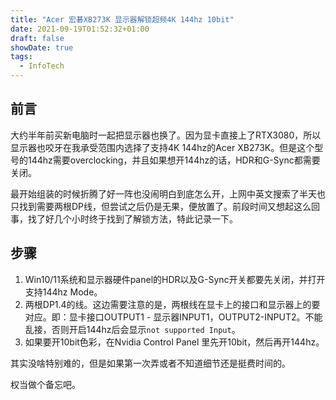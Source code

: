 ```yaml
---
title: "Acer 宏碁XB273K 显示器解锁超频4K 144hz 10bit"
date: 2021-09-19T01:52:32+01:00
draft: false
showDate: true
tags:
  - InfoTech
---
```


## 前言

大约半年前买新电脑时一起把显示器也换了。因为显卡直接上了RTX3080，所以显示器也咬牙在我承受范围内选择了支持4K 144hz的Acer XB273K。但是这个型号的144hz需要overclocking，并且如果想开144hz的话，HDR和G-Sync都需要关闭。

最开始组装的时候折腾了好一阵也没闹明白到底怎么开，上网中英文搜索了半天也只找到需要两根DP线，但尝试之后仍是无果，便放置了。前段时间又想起这么回事，找了好几个小时终于找到了解锁方法，特此记录一下。

## 步骤

1. Win10/11系统和显示器硬件panel的HDR以及G-Sync开关都要先关闭，并打开支持144hz Mode。
2. 两根DP1.4的线。这边需要注意的是，两根线在显卡上的接口和显示器上的要对应。即：显卡接口OUTPUT1 - 显示器INPUT1，OUTPUT2-INPUT2。不能乱接，否则开启144hz后会显示`not supported Input`。
3. 如果要开10bit色彩，在Nvidia Control Panel 里先开10bit，然后再开144hz。

其实没啥特别难的，但是如果第一次弄或者不知道细节还是挺费时间的。

权当做个备忘吧。
